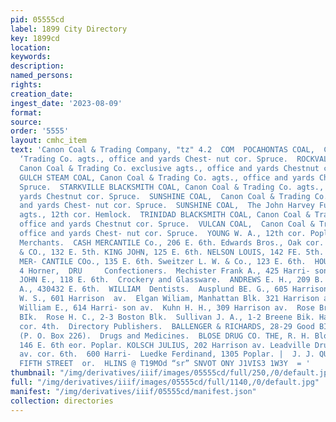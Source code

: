 ```yaml
---
pid: 05555cd
label: 1899 City Directory
key: 1899cd
location: 
keywords: 
description: 
named_persons: 
rights: 
creation_date: 
ingest_date: '2023-08-09'
format: 
source: 
order: '5555'
layout: cmhc_item
text: 'Canon Coal & Trading Company, "tz" 4.2  COM  POCAHONTAS COAL,  Canon Coal &
  ‘Trading Co. agts., office and yards Chest- nut cor. Spruce.  ROCKVALE CANON COAL,
  Canon Coal & Trading Co. exclusive agts., office and yards Chestnut cor. Spruce.  SPRING
  GULCH STEAM COAL, Canon Coal & Trading Co. agts., office and yards Chestnut cor.
  Spruce.  STARKVILLE BLACKSMITH COAL, Canon Coal & Trading Co. agts., office and
  yards Chestnut cor. Spruce.  SUNSHINE COAL,  Canon Coal & Trading Co. agts., office
  and yards Chest- nut cor. Spruce.  SUNSHINE COAL,  The John Harvey Fuel & Feed Co.
  agts., 12th cor. Hemlock.  TRINIDAD BLACKSMITH COAL, Canon Coal & Trading Co. agts.,
  office and yards Chestnut cor. Spruce.  VULCAN COAL,  Canon Coal & Trading Co. agts.,
  office and yards Chest- nut cor. Spruce.  YOUNG W. A., 12th cor. Poplar.  Commission
  Merchants.  CASH MERCANTILE Co., 206 E. 6th. Edwards Bros., Oak cor. 3d. HEATH JOHN
  & CO., 132 E. 5th. KING JOHN, 125 E. 6th. NELSON LOUIS, 142 FE. 5th. NIBLOCK & TWEED
  MER- CANTILE COo., 135 E. 6th. Sweitzer L. W. & Co., 123 E. 6th.  HOUSE PAINTING,  Edward
  4 Horner,  DRU     Confectioners.  Mechister Frank A., 425 Harri- son av.  MILLER
  JOHN E., 118 E. 6th.  Crockery and Glassware.  ANDREWS E. H., 209 B. 6th.  POLKINGHORN
  A., 430432 E. 6th.  WILLIAM  Dentists.  Ausplund BE. G., 605 Harrison av. Brenneman
  W. S., 601 Harrison  av.  Elgan Wiliam, Manhattan Blk. 321 Harrison av.  Horton
  William E., 614 Harri- son av.  Kuhn H. H., 309 Harrison av.  Rose Bros., 2-3 Boston
  BIk.  Rose H. C., 2-3 Boston Blk.  Sullivan J. A., 1-2 Breene Bik. Harrison av.
  cor. 4th.  Directory Publishers.  BALLENGER & RICHARDS, 28-29 Good BIk. Denver,
  (P. O. Box 226).  Drugs and Medicines.  BLOSE DRUG CO. THE, R. H. Blose propr.,
  146 E. 6th eor. Poplar. KOLSCH JULIUS, 202 Harrison av. Leadville Drug Co., son
  av. cor. 6th.  600 Harri-  Luedke Ferdinand, 1305 Poplar. |  J. J. QUIN  144 EAST
  FIFTH STREET  or.  HLINS @ T19MOd “sr” SNVOT ONY J1VIS3 1W3Y  = '
thumbnail: "/img/derivatives/iiif/images/05555cd/full/250,/0/default.jpg"
full: "/img/derivatives/iiif/images/05555cd/full/1140,/0/default.jpg"
manifest: "/img/derivatives/iiif/05555cd/manifest.json"
collection: directories
---
```

